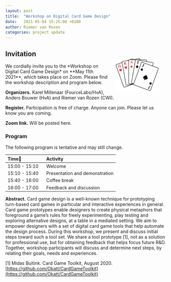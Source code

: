 ```yaml
---
layout: post
title:  "Workshop on Digital Card Game Design"
date:   2021-05-04 15:25:00 +0100
author: Riemer van Rozen
categories: project update
---
```


## Invitation
<img src="/assets/cards_logo.png" style="float: right; width: 140px; margin-left: 20px; margin-right: 20px; margin-top: -20px;" />
We cordially invite you to the *Workshop on Digital Card Game Design* on **May 11th 2021**, which takes place on Zoom. Please find the workshop description and program below.

**Organizers.**
Karel Millenaar (FourceLabs/HvA), Anders Bouwer (HvA) and Riemer van Rozen (CWI).

**Register.**
Participation is free of charge. Anyone can join. Please let us know you are coming.

**Zoom link.**
Will be posted here.

### Program
The following program is tentative and may still change.

| Time                 | Activity                                        |
|:---------------------|:------------------------------------------------|
| 15:00 - 15:10   | Welcome                              |
| 15:10 - 15:40   | Presentation and demonstration       |
| 15:40 - 16:00   | Coffee break                         |
| 16:00 - 17:00   | Feedback and discussion              |

**Abstract.**
Card game design is a well-known technique for prototyping turn-based card games in particular and interactive experiences in general.
Card game prototypes enable designers to create physical metaphors that foreground a game’s rules for freely experimenting, play testing and exploring alternative designs, at a table in a mediated setting.
We aim to empower designers with a set of digital card game tools that help automate the design process.
During this workshop, we present and discuss initial steps toward such a tool set.
We share a tool prototype [1], not as a solution for professional use, but for obtaining feedback that helps focus future R&D. Together, workshop participants will discuss and determine next steps, by relating their goals, needs and experiences.

[1] Midas Buitink. Card Game Toolkit, August 2020. [https://github.com/Okatt/CardGameToolkit](https://github.com/Okatt/CardGameToolkit)
